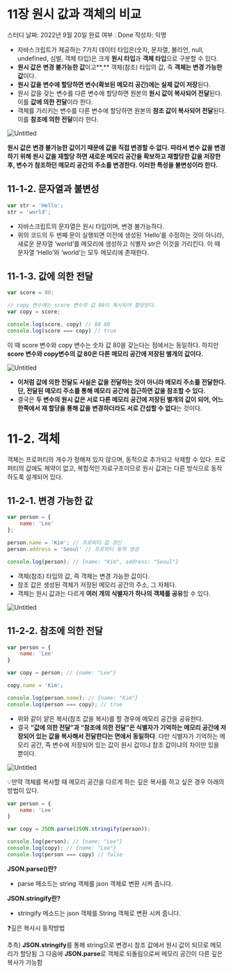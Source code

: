 # 11장 원시 값과 객체의 비교

스터디 날짜: 2022년 9월 20일
완료 여부 : Done
작성자: 익명

- 자바스크립트가 제공하는 7가지 데이터 타입은(숫자, 문자열, 불리언, null, undefined, 심벌, 객체 타입)은 크게 **원시 타입**과 **객체 타입**으로 구분할 수 있다.
- **원시 값은 변경 불가능한 값**이고**,** 객체(참조) 타입의 값, 즉 **객체는 변경 가능한 값**이다.
- **원시 값을 변수에 할당하면 변수(확보된 메모리 공간)에는 실제 값이 저장**된다.
- 원시 값을 갖는 변수를 다른 변수에 할당하면 원본의 **원시 값이 복사되어 전달**된다. 이를 **값에 의한 전달**이라 한다.
- 객체를 가리키는 변수를 다른 변수에 할당하면 원본의 **참조 값이 복사되어 전달**된다. 이를 **참조에 의한 전달**이라 한다.

![Untitled](11%E1%84%8C%E1%85%A1%E1%86%BC%20%E1%84%8B%E1%85%AF%E1%86%AB%E1%84%89%E1%85%B5%20%E1%84%80%E1%85%A1%E1%86%B9%E1%84%80%E1%85%AA%20%E1%84%80%E1%85%A2%E1%86%A8%E1%84%8E%E1%85%A6%E1%84%8B%E1%85%B4%20%E1%84%87%E1%85%B5%E1%84%80%E1%85%AD%20a5e84c9d03ae4cf5bb53535f2fd377b4/Untitled.png)

**원시 값은 변경 불가능한 값이기 때문에 값을 직접 변경할 수 없다. 따라서 변수 값을 변경하기 위해 원시 값을 재할당 하면 새로운 메모리 공간을 확보하고 재할당한 값을 저장한 후, 변수가 참조하던 메모리 공간의 주소를 변경한다. 이러한 특성을 불변성이라 한다.**

## 11-1-2. 문자열과 불변성

```jsx
var str = 'Hello';
str = 'world';
```

- 자바스크립트의 문자열은 원시 타입이며, 변경 불가능하다.
- 위의 코드의 두 번째 문이 실행되면 이전에 생성된 ‘Hello’를 수정하는 것이 아니라, 새로운 문자열 ‘world’를 메모리에 생성하고 식별자 str은 이것을 가리킨다. 이 때 문자열 ‘Hello’와 ‘world’는 모두 메모리에 존재한다.

## 11-1-3. 값에 의한 전달

```jsx
var score = 80;

// copy 변수에는 score 변수의 값 80이 복사되어 할당된다.
var copy = score;

console.log(score, copy) // 80 80
console.log(score === copy) // true
```

이 때 score 변수와 copy 변수는 숫자 값 80을 갖는다는 점에서는 동일하다. 하지만 **score 변수와 copy변수의 값 80은 다른 메모리 공간에 저장된 별개의 값이다.**

![Untitled](11%E1%84%8C%E1%85%A1%E1%86%BC%20%E1%84%8B%E1%85%AF%E1%86%AB%E1%84%89%E1%85%B5%20%E1%84%80%E1%85%A1%E1%86%B9%E1%84%80%E1%85%AA%20%E1%84%80%E1%85%A2%E1%86%A8%E1%84%8E%E1%85%A6%E1%84%8B%E1%85%B4%20%E1%84%87%E1%85%B5%E1%84%80%E1%85%AD%20a5e84c9d03ae4cf5bb53535f2fd377b4/Untitled%201.png)

- **이처럼 값에 의한 전달도 사실은 값을 전달하는 것이 아니라 메모리 주소를 전달한다. 단, 전달된 메모리 주소를 통해 메모리 공간에 접근하면 값을 참조할 수 있다.**
- 결국은 **두 변수의 원시 값은 서로 다른 메모리 공간에 저장된 별개의 값이 되어, 어느 한쪽에서 재 할당을 통해 값을 변경하더라도 서로 간섭할 수 없다**는 것이다.

# 11-2. 객체

객체는 프로퍼티의 개수가 정해져 있지 않으며, 동적으로 추가되고 삭제할 수 있다. 프로퍼티의 값에도 제약이 없고, 복합적인 자료구조이므로 원시 값과는 다른 방식으로 동작하도록 설계되어 있다.

## 11-2-1. 변경 가능한 값

```jsx
var person = {
	name: 'Lee'
};

person.name = 'Kim'; // 프로퍼티 값 갱신
person.address = 'Seoul' // 프로퍼티 동적 생성

console.log(person); // {name: "Kim", address: "Seoul"}
```

- 객체(참조) 타입의 값, 즉 객체는 변경 가능한 값이다.
- 참조 값은 생성된 객체가 저장된 메모리 공간의 주소, 그 자체다.
- 객체는 원시 값과는 다르게 **여러 개의 식별자가 하나의 객체를 공유**할 수 있다.

![Untitled](11%E1%84%8C%E1%85%A1%E1%86%BC%20%E1%84%8B%E1%85%AF%E1%86%AB%E1%84%89%E1%85%B5%20%E1%84%80%E1%85%A1%E1%86%B9%E1%84%80%E1%85%AA%20%E1%84%80%E1%85%A2%E1%86%A8%E1%84%8E%E1%85%A6%E1%84%8B%E1%85%B4%20%E1%84%87%E1%85%B5%E1%84%80%E1%85%AD%20a5e84c9d03ae4cf5bb53535f2fd377b4/Untitled%202.png)

## 11-2-2. 참조에 의한 전달

```jsx
var person = {
	name: 'Lee'
}

var copy = person; // {name: "Lee"}

copy.name = 'Kim';

console.log(person.name); // {name: "Kim"}
console.log(person === copy); // true
```

- 위와 같이 얕은 복사(참조 값을 복사)를 할 경우에 메모리 공간을 공유한다.
- 결국 **“값에 의한 전달”과 “참조에 의한 전달”은 식별자가 기억하는 메모리 공간에 저장되어 있는 값을 복사해서 전달한다는 면에서 동일하다**. 다만 식별자가 기억하는 메모리 공간, 즉 변수에 저장되어 있는 값이 원시 값이냐 참조 값이냐의 차이만 있을 뿐이다.

![Untitled](11%E1%84%8C%E1%85%A1%E1%86%BC%20%E1%84%8B%E1%85%AF%E1%86%AB%E1%84%89%E1%85%B5%20%E1%84%80%E1%85%A1%E1%86%B9%E1%84%80%E1%85%AA%20%E1%84%80%E1%85%A2%E1%86%A8%E1%84%8E%E1%85%A6%E1%84%8B%E1%85%B4%20%E1%84%87%E1%85%B5%E1%84%80%E1%85%AD%20a5e84c9d03ae4cf5bb53535f2fd377b4/Untitled%203.png)

💡만약 객체를 복사할 때 메모리 공간을 다르게 하는 깊은 복사를 하고 싶은 경우 아래의 방법이 있다.

```jsx
var person = {
	name: 'Lee'
}

var copy = JSON.parse(JSON.stringify(person));

console.log(person); // {name: "Lee"}
console.log(copy); // {name: "Lee"}
console.log(person === copy) // false
```

**JSON.parse()란?**

- parse 메소드는 string 객체를 json 객체로 변환 시켜 줍니다.

**JSON.stringify란?**

- stringify 메소드는 json 객체를 String 객체로 변환 시켜 줍니다.

❓깊은 복사시 동작방법

추측) **JSON.stringify**를 통해 string으로 변경시 참조 값에서 원시 값이 되므로 메모리가 할당됨 그 다음에 **JSON.parse**로 객체로 되돌림으로써 메모리 공간이 다른 깊은 복사가 가능함